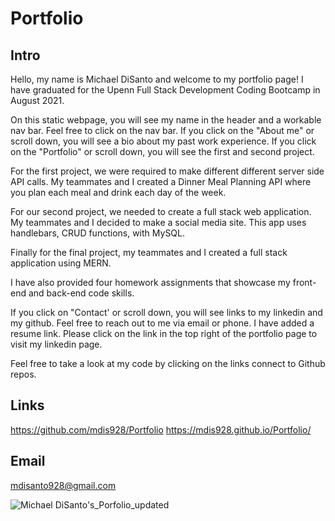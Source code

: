 # Portfolio

## Intro
Hello, my name is Michael DiSanto and welcome to my portfolio page! I have graduated for the Upenn Full Stack Development Coding Bootcamp in August 2021.

On this static webpage, you will see my name in the header and a workable nav bar. Feel free to click on the nav bar.
If you click on the "About me" or scroll down, you will see a bio about my past work experience.
If you click on the "Portfolio" or scroll down, you will see the first and second project.

For the first project, we were required to make different different server side API calls. My teammates and I created a Dinner Meal Planning API where you plan each meal and drink each day of the week.

For our second project, we needed to create a full stack web application. My teammates and I decided to make a social media site. This app uses handlebars, CRUD functions, with MySQL.

Finally for the final project, my teammates and I created a full stack application using MERN.

I have also provided four homework assignments that showcase my front-end and back-end code skills.

If you click on "Contact' or scroll down, you will see links to my linkedin and my github. Feel free to reach out to me via email or phone.
I have added a resume link. Please click on the link in the top right of the portfolio page to visit my linkedin page.

Feel free to take a look at my code by clicking on the links connect to Github repos.

## Links
https://github.com/mdis928/Portfolio
https://mdis928.github.io/Portfolio/

## Email
mdisanto928@gmail.com


![Michael DiSanto's_Porfolio_updated](https://user-images.githubusercontent.com/79114439/123528894-59463800-d6b9-11eb-8e21-deb09d930781.png)






